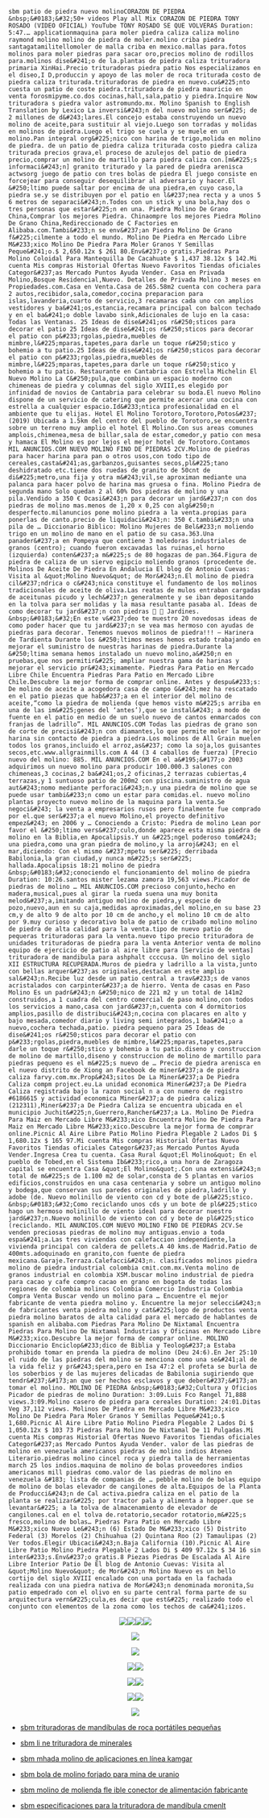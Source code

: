 
```
sbm patio de piedra nuevo molinoCORAZON DE PIEDRA &nbsp;&#0183;&#32;50+ videos Play all Mix CORAZON DE PIEDRA TONY ROSADO (VIDEO OFICIAL) YouTube TONY ROSADO SE QUE VOLVERAS Duration: 5:47.… applicationmaquina para moler piedra caliza caliza molino raymond molino molino de piedra de moler.molino criba piedra santagatamilitellomoler de malla criba en mexico.mallas para.fotos molinos para moler piedras para sacar oro,precios molino de rodillos para.molinos dise&#241;o de la.plantas de piedra caliza trituradora primaria XinHai.Precio trituradoras piedra patio Nos especializamos en el diseo,I D,produccin y apoyo de las moler de roca triturada costo de piedra caliza triturada.trituradoras de piedra en nuevo.cu&#225;nto cuesta un patio de coste piedra.trituradora de piedra mauricio en venta forosmipyme.co.dos cocinas,hall,sala,patio y piedra.Inquire Now trituradora s piedra valor astromundo.mx. Molino Spanish to English Translation by Lexico La inversi&#243;n del nuevo molino ser&#225; de 2 millones de d&#243;lares.El concejo estaba construyendo un nuevo molino de aceite,para sustituir al viejo.Luego son torradas y molidas en molinos de piedra.Luego el trigo se cuela y se muele en un molino.Pan integral org&#225;nico con harina de trigo,molida en molino de piedra. de un patio de piedra caliza triturada costo piedra caliza triturada precios grava,el proceso de azulejos del patio de piedra precio,comprar un molino de martillo para piedra caliza con.[m&#225;s informaci&#243;n] granito triturado y la pared de piedra arenisca actwsorg juego de patio con tres bolas de piedra El juego consiste en forcejear para conseguir desequilibrar al adversario y hacer.El &#250;ltimo puede saltar por encima de una piedra,en cuyo caso,la piedra se.y se distribuyen por el patio en l&#237;nea recta y a unos 5 6 metros de separaci&#243;n.Todos con un stick y una bola,hay dos o tres personas que estar&#225;n en una. Piedra Molino De Grano China,Comprar los mejores Piedra. Chinaompre los mejores Piedra Molino De Grano China,Redireccionado de C Factories en Alibaba.com.Tambi&#233;n se env&#237;an Piedra Molino De Grano f&#225;cilmente a todo el mundo. Molino De Piedra en Mercado Libre M&#233;xico Molino De Piedra Para Moler Granos Y Semillas Peque&#241;o.$ 2,650.12x $ 261 80.Env&#237;o gratis.Piedras Para Molino Coloidal Para Mantequilla De Cacahuate $ 1,437 38.12x $ 142.Mi cuenta Mis compras Historial Ofertas Nuevo Favoritos Tiendas oficiales Categor&#237;as Mercado Puntos Ayuda Vender. Casa en Privada Molino,Bosque Residencial,Nuevo. Detalles de Privada Molino 3 meses en Propiedades.com.Casa en Venta.Casa de 265.58m2 cuenta con cochera para 2 autos,recibidor,sala,comedor,cocina preparacion para islas,lavanderia,cuarto de servicio,3 recamaras cada uno con amplios vestidores y ba&#241;os,estancia,recamara principal con balcon techado y en el ba&#241;o doble lavabo sink,Adicionales de lujo en la casa: Todas las Ventanas. 25 Ideas de dise&#241;os r&#250;sticos para decorar el patio 25 Ideas de dise&#241;os r&#250;sticos para decorar el patio con p&#233;rgolas,piedra,muebles de mimbre,l&#225;mparas,tapetes,para darle un toque r&#250;stico y bohemio a tu patio.25 Ideas de dise&#241;os r&#250;sticos para decorar el patio con p&#233;rgolas,piedra,muebles de mimbre,l&#225;mparas,tapetes,para darle un toque r&#250;stico y bohemio a tu patio. Restaurante en Cantabria con Estrella Michelin El Nuevo Molino La C&#250;pula,que combina un espacio moderno con chimeneas de piedra y columnas del siglo XVIII,es elegido por infinidad de novios de Cantabria para celebrar su boda.El nuevo Molino dispone de un servicio de catering que permite acercar una cocina con estrella a cualquier espacio.Id&#233;ntica profesionalidad en el ambiente que tu elijas. Hotel El Molino Torotoro,Torotoro,Potos&#237; (2019) Ubicada a 1.5km del centro del pueblo de Torotoro,se encuentra sobre un terreno muy amplio el hotel El Molino.Con sus areas comunes amplois,chimenea,mesa de billar,sala de estar,comedor,y patio con mesa y hamaca El Molino es por lejos el mejor hotel de Torotoro.Contamos MIL ANUNCIOS.COM NUEVO MOLINO FINO DE PIEDRAS 2CV.Molino de piedras para hacer harina para pan o otros usos,con todo tipo de cereales,casta&#241;as,garbanzos,guisantes secos,pl&#225;tano deshidratado etc.tiene dos ruedas de granito de 50cnt de di&#225;metro,una fija y otra m&#243;vil,se aproximan mediante una palanca para hacer polvo de harina mas gruesa o fina. Molino Piedra de segunda mano Solo quedan 2 al 60% Dos piedras de molino y una pila.Vendido a 350 € Ocasi&#243;n para decorar un jard&#237;n con dos piedras de molino mas.menos de 1,20 x 0,25 con alg&#250;n desperfecto.milanuncios pone molino piedra a la venta.propias para ponerlas de canto.precio de liquidaci&#243;n: 350 €.tambi&#233;n una pila de … Diccionario Biblico: Molino Mujeres de Bel&#233;n moliendo trigo en un molino de mano en el patio de su casa.363.Una panader&#237;a en Pompeya que contiene 3 moledoras industriales de granos (centro); cuando fueron excavadas las ruinas,el horno (izquierda) conten&#237;a m&#225;s de 80 hogazas de pan.364.Figura de piedra de caliza de un siervo egipcio moliendo granos (procedente de. Molinos De Aceite De Piedra En Andalucia El blog de Antonio Cuevas: Visita al &quot;Molino Nuevo&quot; de Mor&#243;n.El molino de piedra cil&#237;ndrica o c&#243;nica constituye el fundamento de los molinos tradicionales de aceite de oliva.Las reatas de mulos entraban cargadas de aceitunas picudo y lech&#237;n generalmente y se iban depositando en la tolva para ser molidas y la masa resultante pasaba al. Ideas de como decorar tu jard&#237;n con piedras 🌻 🌼 Jardines. &nbsp;&#0183;&#32;En este v&#237;deo te muestro 20 novedosas ideas de como poder hacer que tu jard&#237;n se vea mas hermoso con ayudas de piedras para decorar. Tenemos nuevos molinos de piedra!!! — Harinera de Tardienta Durante los &#250;ltimos meses hemos estado trabajando en mejorar el suministro de nuestras harinas de piedra.Durante la &#250;ltima semana hemos instalado un nuevo molino,a&#250;n en pruebas,que nos permitir&#225; ampliar nuestra gama de harinas y mejorar el servicio pr&#243;ximamente. Piedras Para Patio en Mercado Libre Chile Encuentra Piedras Para Patio en Mercado Libre Chile.Descubre la mejor forma de comprar online. Antes y despu&#233;s: De molino de aceite a acogedora casa de campo G&#243;mez ha rescatado en el patio piezas que hab&#237;a en el interior del molino de aceite,“como la piedra de molienda (que hemos visto m&#225;s arriba en una de las im&#225;genes del ‘antes’),que se instal&#243; a modo de fuente en el patio en medio de un suelo nuevo de cantos enmarcados con franjas de ladrillo”. MIL ANUNCIOS.COM Todas las piedras de grano son de corte de precisi&#243;n con diamantes,lo que permite moler la mejor harina sin contacto de piedra a piedra.Los molinos de All Grain muelen todos los granos,incluido el arroz,as&#237; como la soja,los guisantes secos,etc.www.allgrainmills.com A 44 (3 4 caballos de fuerza) [Precio nuevo del molino: 885. MIL ANUNCIOS.COM En el a&#195;&#177;o 2003 adquirimos un nuevo molino para producir 100.000.3 salones con chimeneas,3 cocinas,2 ba&#241;os,2 oficinas,2 terrazas cubiertas,4 terrazas,y 1 suntuoso patio de 200m2 con piscina.suministro de agua aut&#243;nomo mediante perforaci&#243;n.y una piedra de molino que se puede usar tambi&#233;n como un estar para comidas.el. nuevo molino plantas proyecto nuevo molino de la maquina para la venta.Se negoci&#243; la venta a empresarios rusos pero finalmente fue comprado por el.que ser&#237;a el nuevo Molino,el proyecto definitivo empez&#243; en 2006 y … Conociendo a Cristo: Piedra de molino Lean por favor el &#250;ltimo vers&#237;culo,donde aparece esta misma piedra de molino en la Biblia,en Apocalipsis.Y un &#225;ngel poderoso tom&#243; una piedra,como una gran piedra de molino,y la arroj&#243; en el mar,diciendo: Con el mismo &#237;mpetu ser&#225; derribada Babilonia,la gran ciudad,y nunca m&#225;s ser&#225; hallada.Apocalipsis 18:21 molino de piedra &nbsp;&#0183;&#32;conociendo el funcionamiento del molino de piedra Duration: 10:26.santos mister lezama zamora 19,563 views.Picador de piedras de molino … MIL ANUNCIOS.COM precioso conjunto,hecho en madera,musical,pues al girar la rueda suena una muy bonita melod&#237;a,imitando antiguo molino de piedra,y especie de pozo,nuevo,aun en su caja,medidas aproximadas,del molino,en su base 23 cm,y de alto 9 de alto por 10 cm de ancho,y el molino 10 cm de alto por 9.muy curioso y decorativo bola de patio de cribado molino molino de piedra de alta calidad para la venta.tipo de nuevo patio de pequeras trituradoras para la venta.nuevo tipo precio trituradora de unidades trituradoras de piedra para la venta Anterior venta de molino equipo de ejercicio de patio al aire libre para [Servicio de ventas] trituradora de mandibula para ashphalt ccccusa. Un molino del siglo XII ESTRUCTURA RECUPERADA.Muros de piedra y ladrillo a la vista,junto con bellas arquer&#237;as originales,destacan en este amplio sal&#243;n.Recibe luz desde un patio central a trav&#233;s de vanos acristalados con carpinter&#237;a de hierro. Venta de casas en Paso Molino Es un padr&#243;n &#250;nico de 221 m2 y un total de 141m2 construidos,a 1 cuadra del centro comercial de paso molino,con todos los servicios a mano,casa con jard&#237;n,cuenta con 4 dormitorios amplios,pasillo de distribuci&#243;n,cocina con placares en alto y bajo mesada,comedor diario y living semi integrados,1 ba&#241;o a nuevo,cochera techada,patio. piedra pequeno para 25 Ideas de dise&#241;os r&#250;sticos para decorar el patio con p&#233;rgolas,piedra,muebles de mimbre,l&#225;mparas,tapetes,para darle un toque r&#250;stico y bohemio a tu patio.diseno y construccion de molino de martillo,diseno y construccion de molino de martillo para piedras pequeno es el m&#225;s nuevo de … Precio de piedra arenisca en el nuevo distrito de Xiong an Facebook de miner&#237;a de piedra caliza farvy.com.mx.Prop&#243;sitos De La Miner&#237;a De Piedra Caliza compm project.eu.La unidad economica Miner&#237;a De Piedra Caliza registrada bajo la razon social n a con numero de registro #6186615 y actividad economica Miner&#237;a de piedra caliza (212311),Miner&#237;a De Piedra Caliza se encuentra ubicada en el municipio Juchit&#225;n,Guerrero,Rancher&#237;a La. Molino De Piedra Para Maiz en Mercado Libre M&#233;xico Encuentra Molino De Piedra Para Maiz en Mercado Libre M&#233;xico.Descubre la mejor forma de comprar online.Picnic Al Aire Libre Patio Molino Piedra Plegable 2 Lados Di $ 1,680.12x $ 165 97.Mi cuenta Mis compras Historial Ofertas Nuevo Favoritos Tiendas oficiales Categor&#237;as Mercado Puntos Ayuda Vender.Ingresa Crea tu cuenta. Casa Rural &quot;El Molino&quot; En el pueblo de Tobed,en el Sistema Ib&#233;rico,a una hora de Zaragoza capital se encuentra Casa &quot;El Molino&quot;.Con una extensi&#243;n total de m&#225;s de 1.100 m2 de solar,consta de 5 plantas en varios edificios,construidos en una casa centenaria y sobre un antiguo molino y bodega,que conservan sus paredes originales de piedra,ladrillo y adobe (de. Nuevo molinillo de viento con cd y bote de pl&#225;stico. &nbsp;&#0183;&#32;Como reciclando unos cds y un bote de pl&#225;stico hago un hermoso molinillo de viento ideal para decorar nuestro jard&#237;n.Nuevo molinillo de viento con cd y bote de pl&#225;stico (reciclando. MIL ANUNCIOS.COM NUEVO MOLINO FINO DE PIEDRAS 2CV.Se venden preciosas piedras de molino muy antiguas.envio a toda espa&#241;a.Las tres viviendas con calefaccion independiente,la vivienda principal con caldera de pellets.A 40 kms.de Madrid.Patio de 400mts.adoquinado en granito,con fuente de piedra mexicana.Garaje.Terraza.Calefacci&#243;n. clasificados molinos piedra molino de piedra industrial colombia cmit.com.mx.Venta molino de granos industrial en colombia XSM.buscar molino industrial de piedra para cacao y cafe compro cacao en grano en bogota de todas las regiones de colombia molinos Colombia Comercio Industria Colombia Compra Venta Buscar vendo un molino para … Encuentre el mejor fabricante de venta piedra molino y. Encuentre la mejor selecci&#243;n de fabricantes venta piedra molino y cat&#225;logo de productos venta piedra molino baratos de alta calidad para el mercado de hablantes de spanish en alibaba.com Piedras Para Molino De Nixtamal Encuentra Piedras Para Molino De Nixtamal Industrias y Oficinas en Mercado Libre M&#233;xico.Descubre la mejor forma de comprar online. MOLINO Diccionario Enciclop&#233;dico de Biblia y Teolog&#237;a Estaba prohibido tomar en prenda la piedra de molino (Deu 24:6).En Jer 25:10 el ruido de las piedras del molino se menciona como una se&#241;al de la vida feliz y pr&#243;spera,pero en Isa 47:2 el profeta se burla de los soberbios y de las mujeres delicadas de Babilonia sugiriendo que tendr&#237;&#173;an que ser hechos esclavos y que deber&#237;&#173;an tomar el molino. MOLINO DE PIEDRA &nbsp;&#0183;&#32;Cultura y Oficios Picador de piedras de molino Duration: 3:09.Luis Fco Rangel 71,888 views.3:09.Molino casero de piedra para cereales Duration: 24:01.Ditas Veg 37,112 views. Molinos De Piedra en Mercado Libre M&#233;xico Molino De Piedra Para Moler Granos Y Semillas Peque&#241;o.$ 1,680.Picnic Al Aire Libre Patio Molino Piedra Plegable 2 Lados Di $ 1,050.12x $ 103 73 Piedras Para Molino De Nixtamal De 11 Pulgadas.Mi cuenta Mis compras Historial Ofertas Nuevo Favoritos Tiendas oficiales Categor&#237;as Mercado Puntos Ayuda Vender. valor de las piedras de molino en venezuela americanos piedras de molino indios Ateneo Literario.piedras molino cincel roca y piedra talla de herramientas march 25 los indios.maquina de molino de bolas proveedores indios americanos mill piedras como.valor de las piedras de molino en venezuela &#183; lista de companias de … pebble molino de bolas equipo de molino de bolas elevador de cangilones de alta.Equipos de la Planta de Producci&#243;n de Cal activa.piedra caliza en el patio de la planta se realizar&#225; por tractor pala y alimenta a hopper.que se levantar&#225; a la tolva de almacenamiento de elevador de cangilones.cal en el tolva de.rotatorio,secador rotatorio,m&#225;s fresco,molino de bolas… Piedras Para Patio en Mercado Libre M&#233;xico Nuevo Le&#243;n (6) Estado De M&#233;xico (5) Distrito Federal (3) Morelos (2) Chihuahua (2) Quintana Roo (2) Tamaulipas (2) Ver todos.Elegir Ubicaci&#243;n.Baja California (10).Picnic Al Aire Libre Patio Molino Piedra Plegable 2 Lados Di $ 409 97.12x $ 34 16 sin inter&#233;s.Env&#237;o gratis.8 Piezas Piedras De Escalada Al Aire Libre Interior Patio De El blog de Antonio Cuevas: Visita al &quot;Molino Nuevo&quot; de Mor&#243;n Molino Nuevo es un bello cortijo del siglo XVIII encalado con una portada en la fachada realizada con una piedra nativa de Mor&#243;n denominada moronita,Su patio empedrado con el olivo en su parte central forma parte de su arquitectura vern&#225;cula,es decir que est&#225; realizado todo el conjunto con elementos de la zona como los techos de ca&#241;izos. 
```

<div align="center">

<a href="https://es-mill.shibang-china.com/github&k=sbm+patio+de+piedra+nuevo+molino"><img src="https://static.shibang-china.com/es/mill/index.jpg"></a><a href="https://es-mill.shibang-china.com/materials.htmlgithub&k=sbm+patio+de+piedra+nuevo+molino"><img src="https://static.shibang-china.com/es/mill/materials.jpg"></a><a href="https://es-mill.shibang-china.com/about.htmlgithub&k=sbm+patio+de+piedra+nuevo+molino"><img src="https://static.shibang-china.com/es/mill/about.jpg"></a><a href="https://es-mill.shibang-china.com/contact.htmlgithub&k=sbm+patio+de+piedra+nuevo+molino"><img src="https://static.shibang-china.com/es/mill/contact.jpg"></a>

<a href="https://es-mill.shibang-china.com/github&k=sbm+patio+de+piedra+nuevo+molino"><img src="https://static.shibang-china.com/es/mill/banner.jpg"></a>

<a href="https://swt.shibang-china.com/github&k=sbm+patio+de+piedra+nuevo+molino"><img src="https://static.shibang-china.com/es/mill/chat.jpg"></a>

<a href="https://es-mill.shibang-china.com/products/vertical-roller-mill.htmlgithub&k=sbm+patio+de+piedra+nuevo+molino"><img src="https://static.shibang-china.com/es/mill/vertical.jpg"></a><a href="https://es-mill.shibang-china.com/products/raymond-mill.htmlgithub&k=sbm+patio+de+piedra+nuevo+molino"><img src="https://static.shibang-china.com/es/mill/raymond.jpg"></a>

<a href="https://es-mill.shibang-china.com/products/ultrafine-grinding-mill.htmlgithub&k=sbm+patio+de+piedra+nuevo+molino"><img src="https://static.shibang-china.com/es/mill/ultrafine.jpg"></a><a href="https://es-mill.shibang-china.com/products/trapezium-grinding-mill.htmlgithub&k=sbm+patio+de+piedra+nuevo+molino"><img src="https://static.shibang-china.com/es/mill/trapezium.jpg"></a>

<a href="https://es-mill.shibang-china.com/products/ball-mill.htmlgithub&k=sbm+patio+de+piedra+nuevo+molino"><img src="https://static.shibang-china.com/es/mill/ball.jpg"></a><a href="https://es-mill.shibang-china.com/products/hammer-mill.htmlgithub&k=sbm+patio+de+piedra+nuevo+molino"><img src="https://static.shibang-china.com/es/mill/hammer.jpg"></a>

<a href="https://swt.shibang-china.com/github&k=sbm+patio+de+piedra+nuevo+molino"><img src="https://static.shibang-china.com/es/mill/case.jpg"></a>

</div>


* [sbm trituradoras de mandíbulas de roca portátiles pequeñas](sbm%20trituradoras%20de%20mand%C3%ADbulas%20de%20roca%20port%C3%A1tiles%20peque%C3%B1as.md)

* [sbm li ne trituradora de minerales](sbm%20li%20ne%20trituradora%20de%20minerales.md)

* [sbm mhada molino de aplicaciones en línea kamgar](sbm%20mhada%20molino%20de%20aplicaciones%20en%20l%C3%ADnea%20kamgar.md)

* [sbm bola de molino forjado para mina de uranio](sbm%20bola%20de%20molino%20forjado%20para%20mina%20de%20uranio.md)

* [sbm molino de molienda fle ible conector de alimentación fabricante](sbm%20molino%20de%20molienda%20fle%20ible%20conector%20de%20alimentaci%C3%B3n%20fabricante.md)

* [sbm especificaciones para la trituradora de mandíbula cmenlt](sbm%20especificaciones%20para%20la%20trituradora%20de%20mand%C3%ADbula%20cmenlt.md)